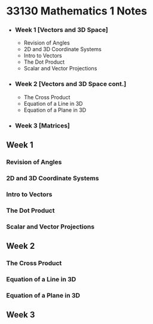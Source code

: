 # 33130 Mathematics 1 Notes

* ### Week 1 [Vectors and 3D Space]
    * Revision of Angles
    * 2D and 3D Coordinate Systems
    * Intro to Vectors
    * The Dot Product
    * Scalar and Vector Projections
* ### Week 2 [Vectors and 3D Space cont.]
    *  The Cross Product  
    *  Equation of a Line in 3D
    *  Equation of a Plane in 3D
* ### Week 3 [Matrices]

## Week 1

  ### Revision of Angles
  ### 2D and 3D Coordinate Systems
  ### Intro to Vectors
  ### The Dot Product
  ### Scalar and Vector Projections

## Week 2

  ### The Cross Product  
  ### Equation of a Line in 3D
  ### Equation of a Plane in 3D

## Week 3
